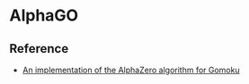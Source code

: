 
# AlphaGO

## Reference

  * [An implementation of the AlphaZero algorithm for Gomoku](https://github.com/junxiaosong/AlphaZero_Gomoku)

